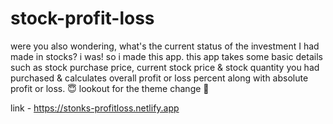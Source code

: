 # stock-profit-loss
 
 were you also wondering, what's the current status of the investment I had made in stocks? i was! so i made this app. this app takes some basic details such as stock purchase price, current stock price & stock quantity you had purchased & calculates overall profit or loss percent along with absolute profit or loss. 😇 lookout for the theme change 👀
 
 link - https://stonks-profitloss.netlify.app
